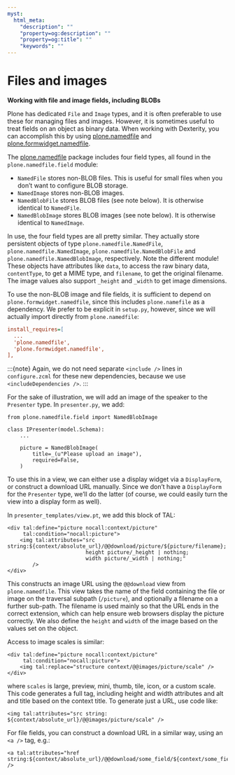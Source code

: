 ```yaml
---
myst:
  html_meta:
    "description": ""
    "property=og:description": ""
    "property=og:title": ""
    "keywords": ""
---
```


# Files and images

**Working with file and image fields, including BLOBs**

Plone has dedicated `File` and `Image` types, and it is often preferable
to use these for managing files and images. However, it is sometimes
useful to treat fields on an object as binary data. When working with
Dexterity, you can accomplish this by using [plone.namedfile] and
[plone.formwidget.namedfile].

The [plone.namedfile] package includes four field types, all found in
the `plone.namedfile.field` module:

- `NamedFile` stores non-BLOB files. This is useful for small files
  when you don’t want to configure BLOB storage.
- `NamedImage` stores non-BLOB images.
- `NamedBlobFile` stores BLOB files (see note below). It is otherwise
  identical to `NamedFile`.
- `NamedBlobImage` stores BLOB images (see note below). It is otherwise
  identical to `NamedImage`.

In use, the four field types are all pretty similar. They actually store
persistent objects of type `plone.namedfile.NamedFile`,
`plone.namedfile.NamedImage`, `plone.namedfile.NamedBlobFile` and `plone.namedfile.NamedBlobImage`,
respectively. Note the different module! These objects have attributes
like `data`, to access the raw binary data, `contentType`, to get a MIME
type, and `filename`, to get the original filename. The image values
also support `_height` and `_width` to get image dimensions.

To use the non-BLOB image and file fields, it is sufficient to depend on
`plone.formwidget.namedfile`, since this includes `plone.namefile` as a
dependency. We prefer to be explicit in `setup.py`, however, since we
will actually import directly from `plone.namedfile`:

```ini
install_requires=[
  ...
  'plone.namedfile',
  'plone.formwidget.namedfile',
],
```

:::{note}
Again, we do not need separate `<include />` lines in
`configure.zcml` for these new dependencies, because we use
`<includeDependencies />`.
:::

For the sake of illustration, we will add an image of the
speaker to the `Presenter` type. In `presenter.py`, we add:

```
from plone.namedfile.field import NamedBlobImage

class IPresenter(model.Schema):
    ...

    picture = NamedBlobImage(
        title=_(u"Please upload an image"),
        required=False,
    )
```

To use this in a view, we can either use a display widget via a
`DisplayForm`, or construct a download URL manually. Since we don’t have
a `DisplayForm` for the `Presenter` type, we’ll do the latter (of
course, we could easily turn the view into a display form as well).

In `presenter_templates/view.pt`, we add this block of TAL:

```
<div tal:define="picture nocall:context/picture"
     tal:condition="nocall:picture">
    <img tal:attributes="src string:${context/absolute_url}/@@download/picture/${picture/filename};
                         height picture/_height | nothing;
                         width picture/_width | nothing;"
        />
</div>
```

This constructs an image URL using the `@@download` view from
`plone.namedfile`. This view takes the name of the field containing the
file or image on the traversal subpath (`/picture`), and optionally a
filename on a further sub-path. The filename is used mainly so that the
URL ends in the correct extension, which can help ensure web browsers
display the picture correctly. We also define the `height` and `width`
of the image based on the values set on the object.

Access to image scales is similar:

```
<div tal:define="picture nocall:context/picture"
     tal:condition="nocall:picture">
    <img tal:replace="structure context/@@images/picture/scale" />
</div>
```

where `scales` is large, preview, mini, thumb, tile, icon, or a custom scale.
This code generates a full tag, including height and width attributes and alt and title based on the context title.
To generate just a URL, use code like:

```
<img tal:attributes="src string: ${context/absolute_url}/@@images/picture/scale" />
```

For file fields, you can construct a download URL in a similar way,
using an `<a />` tag, e.g.:

```
<a tal:attributes="href string:${context/absolute_url}/@@download/some_field/${context/some_field/filename}" />
```

[extra]: http://peak.telecommunity.com/DevCenter/setuptools#declaring-extras-optional-features-with-their-own-dependencies
[plone.formwidget.namedfile]: http://pypi.python.org/pypi/plone.formwidget.namedfile
[plone.namedfile]: http://pypi.python.org/pypi/plone.namedfile
[z3c.blobfile]: http://pypi.python.org/pypi/z3c.blobfile
